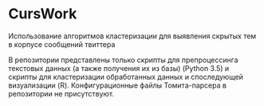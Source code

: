 # CursWork
Использование алгоритмов кластеризации для выявления скрытых тем в корпусе сообщений твиттера

В репозитории представлены только скрипты для препроцессинга текстовых данных (а также получения их из базы) (Python 3.5) и скрипты для кластеризации обработанных данных и споследующей визуализации (R).
Конфигурационные файлы Томита-парсера в репозитории не присутствуют.
